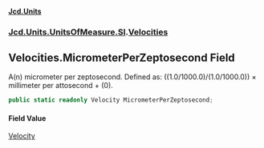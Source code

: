 #### [Jcd.Units](index.md 'index')
### [Jcd.Units.UnitsOfMeasure.SI](Jcd.Units.UnitsOfMeasure.SI.md 'Jcd.Units.UnitsOfMeasure.SI').[Velocities](Velocities.md 'Jcd.Units.UnitsOfMeasure.SI.Velocities')

## Velocities.MicrometerPerZeptosecond Field

A(n) micrometer per zeptosecond. Defined as: ((1.0/1000.0)/(1.0/1000.0)) × millimeter per attosecond + (0).

```csharp
public static readonly Velocity MicrometerPerZeptosecond;
```

#### Field Value
[Velocity](Velocity.md 'Jcd.Units.UnitTypes.Velocity')
